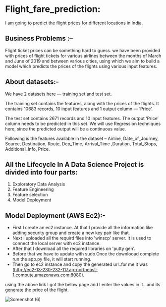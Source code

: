 # Flight_fare_prediction:
I am going to predict the flight prices for different locations in India.

## Business Problems :–

Flight ticket prices can be something hard to guess. we have been provided with prices of flight tickets for various airlines between the months of March and June of 2019 and between various cities, using which we aim to build a model which predicts the prices of the flights using various input features.

## About datasets:-

We have 2 datasets here — training set and test set.

The training set contains the features, along with the prices of the flights. It contains 10683 records, 10 input features and 1 output column — ‘Price’.

The test set contains 2671 records and 10 input features. The output ‘Price’ column needs to be predicted in this set. We will use Regression techniques here, since the predicted output will be a continuous value.

Following is the features available in the dataset – Airline, Date_of_Journey, Source, Destination, Route, Dep_Time, Arrival_Time ,Duration, Total_Stops, Additional_Info, Price.

## All the Lifecycle In A Data Science Project is divided into four parts:

1. Exploratory Data Analysis
2. Feature Engineering
3. Feature selection
4. Model Deployment

## Model Deployment (AWS Ec2):-

- First I create an ec2 instance. At that I provide all the information like adding security group and create a new key pair like that.
- Next I uploaded all the requird files into 'winscp' server. It is used to connect the local server with ec2 instance.
- After that I download all the required libraries on 'putty gen'.
- Before that we have to update with sudo.Once the downlooad complete run the app.py file, it will start running.
- Then go to ec2 instance and copy the generated url..for me it was (http://ec2-13-230-232-117.ap-northeast-1.compute.amazonaws.com:8080).

using the above link I got the below page and I enter the values in it.. and its generate the price of the flight.

![Screenshot (6)](https://user-images.githubusercontent.com/103427929/211822044-60258031-e2ea-431d-ab00-db92f393bd06.png)


